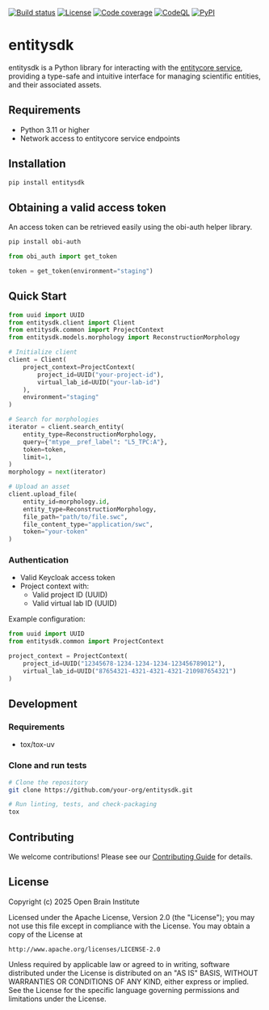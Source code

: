 [![Build status][build_status_badge]][build_status_target]
[![License][license_badge]][license_target]
[![Code coverage][coverage_badge]][coverage_target]
[![CodeQL][codeql_badge]][codeql_target]
[![PyPI][pypi_badge]][pypi_target]

# entitysdk

entitysdk is a Python library for interacting with the [entitycore service][entitycore], providing a type-safe and intuitive interface for managing scientific entities, and their associated assets.

## Requirements

- Python 3.11 or higher
- Network access to entitycore service endpoints

## Installation

```bash
pip install entitysdk
```

## Obtaining a valid access token

An access token can be retrieved easily using the obi-auth helper library.

```bash
pip install obi-auth
```

```python
from obi_auth import get_token

token = get_token(environment="staging")
```

## Quick Start

```python
from uuid import UUID
from entitysdk.client import Client
from entitysdk.common import ProjectContext
from entitysdk.models.morphology import ReconstructionMorphology

# Initialize client
client = Client(
    project_context=ProjectContext(
        project_id=UUID("your-project-id"),
        virtual_lab_id=UUID("your-lab-id")
    ),
    environment="staging"
)

# Search for morphologies
iterator = client.search_entity(
    entity_type=ReconstructionMorphology,
    query={"mtype__pref_label": "L5_TPC:A"},
    token=token,
    limit=1,
)
morphology = next(iterator)

# Upload an asset
client.upload_file(
    entity_id=morphology.id,
    entity_type=ReconstructionMorphology,
    file_path="path/to/file.swc",
    file_content_type="application/swc",
    token="your-token"
)
```

### Authentication
- Valid Keycloak access token
- Project context with:
  - Valid project ID (UUID)
  - Valid virtual lab ID (UUID)

Example configuration:
```python
from uuid import UUID
from entitysdk.common import ProjectContext

project_context = ProjectContext(
    project_id=UUID("12345678-1234-1234-1234-123456789012"),
    virtual_lab_id=UUID("87654321-4321-4321-4321-210987654321")
)
```

## Development

### Requirements
- tox/tox-uv

### Clone and run tests

```bash
# Clone the repository
git clone https://github.com/your-org/entitysdk.git

# Run linting, tests, and check-packaging
tox
```

## Contributing

We welcome contributions! Please see our [Contributing Guide](CONTRIBUTING.md) for details.

## License

Copyright (c) 2025 Open Brain Institute

Licensed under the Apache License, Version 2.0 (the "License");
you may not use this file except in compliance with the License.
You may obtain a copy of the License at

    http://www.apache.org/licenses/LICENSE-2.0

Unless required by applicable law or agreed to in writing, software
distributed under the License is distributed on an "AS IS" BASIS,
WITHOUT WARRANTIES OR CONDITIONS OF ANY KIND, either express or implied.
See the License for the specific language governing permissions and
limitations under the License.


[entitycore]: https://github.com/openbraininstitute/entitycore

[build_status_badge]: https://github.com/openbraininstitute/entitysdk/actions/workflows/tox.yml/badge.svg
[build_status_target]: https://github.com/openbraininstitute/entitysdk/actions
[license_badge]: https://img.shields.io/pypi/l/entitysdk
[license_target]: https://github.com/openbraininstitute/entitysdk/blob/main/LICENSE.txt
[coverage_badge]: https://codecov.io/github/openbraininstitute/entitysdk/coverage.svg?branch=main
[coverage_target]: https://codecov.io/github/openbraininstitute/entitysdk?branch=main
[codeql_badge]: https://github.com/openbraininstitute/entitysdk/actions/workflows/github-code-scanning/codeql/badge.svg
[codeql_target]: https://github.com/openbraininstitute/entitysdk/actions/workflows/github-code-scanning/codeql
[pypi_badge]: https://github.com/openbraininstitute/entitysdk/actions/workflows/sdist.yml/badge.svg
[pypi_target]: https://pypi.org/project/entitysdk/

